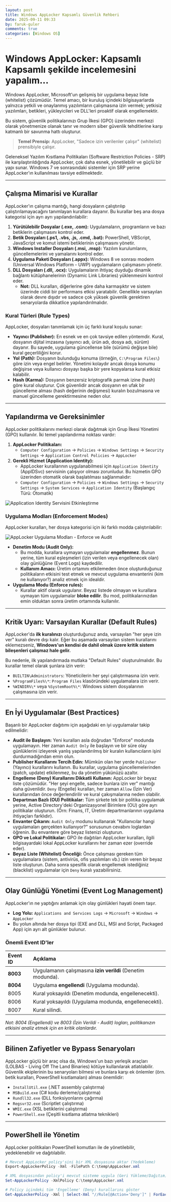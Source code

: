 ```yaml
---
layout: post
title: Windows AppLocker Kapsamlı Güvenlik Rehberi
date: 2025-09-11 09:33
by: faruk-guler
comments: true
categories: [Windows OS]
---
```



# Windows AppLocker: Kapsamlı Kapsamlı şekilde incelemesini yapalım...

Windows AppLocker, Microsoft'un gelişmiş bir uygulama beyaz liste (whitelist) çözümüdür. Temel amacı, bir kuruluş içindeki bilgisayarlarda yalnızca yetkili ve onaylanmış yazılımların çalışmasına izin vermek; yetkisiz yazılımları, betikleri, yükleyicileri ve DLL'leri proaktif olarak engellemektir.

Bu sistem, güvenlik politikalarınızı Grup İlkesi (GPO) üzerinden merkezi olarak yönetmenize olanak tanır ve modern siber güvenlik tehditlerine karşı katmanlı bir savunma hattı oluşturur.

> **Temel Prensip:** AppLocker, "Sadece izin verilenler çalışır" (whitelist) prensibiyle çalışır.

Geleneksel Yazılım Kısıtlama Politikaları (Software Restriction Policies - SRP) ile karşılaştırıldığında AppLocker, çok daha esnek, yönetilebilir ve güçlü bir yapı sunar. Windows 7 ve sonrasındaki sistemler için SRP yerine AppLocker'ın kullanılması tavsiye edilmektedir.

---

## Çalışma Mimarisi ve Kurallar

AppLocker'ın çalışma mantığı, hangi dosyaların çalıştırılıp çalıştırılamayacağını tanımlayan kurallara dayanır. Bu kurallar beş ana dosya kategorisi için ayrı ayrı yapılandırılabilir:

1.  **Yürütülebilir Dosyalar (.exe, .com):** Uygulamaların, programların ve bazı betiklerin çalışmasını kontrol eder.
2.  **Betik Dosyaları (.ps1, .vbs, .js, .cmd, .bat):** PowerShell, VBScript, JavaScript ve komut istemi betiklerinin çalışmasını yönetir.
3.  **Windows Installer Dosyaları (.msi, .msp):** Yazılım kurulumlarını, güncellemelerini ve yamalarını kontrol eder.
4.  **Uygulama Paketi Dosyaları (.appx):** Windows 8 ve sonrası modern (Universal Windows Platform - UWP) uygulamaların çalışmasını yönetir.
5.  **DLL Dosyaları (.dll, .ocx):** Uygulamaların ihtiyaç duyduğu dinamik bağlantı kütüphanelerinin (Dynamic Link Libraries) yüklenmesini kontrol eder.
    * **Not:** DLL kuralları, diğerlerine göre daha karmaşıktır ve sistem üzerinde ciddi bir performans etkisi yaratabilir. Genellikle varsayılan olarak devre dışıdır ve sadece çok yüksek güvenlik gerektiren senaryolarda dikkatlice yapılandırılmalıdır.

### Kural Türleri (Rule Types)

AppLocker, dosyaları tanımlamak için üç farklı kural koşulu sunar:

* **Yayıncı (Publisher):** En esnek ve en çok tavsiye edilen yöntemdir. Kural, dosyanın dijital imzasına (yayıncı adı, ürün adı, dosya adı, sürüm) dayanır. Bu sayede, uygulama güncellense bile (sürümü değişse bile) kural geçerliliğini korur.
* **Yol (Path):** Dosyanın bulunduğu konuma (örneğin, `C:\Program Files\`) göre izin veya engel belirler. Yönetimi kolaydır ancak dosya konumu değişirse veya kullanıcı dosyayı başka bir yere kopyalarsa kural etkisiz kalabilir.
* **Hash (Karma):** Dosyanın benzersiz kriptografik parmak izine (hash) göre kural oluşturur. Çok güvenlidir ancak dosyanın en ufak bir güncelleme alması (hash değerinin değişmesi) kuralın bozulmasına ve manuel güncelleme gerektirmesine neden olur.

---

## Yapılandırma ve Gereksinimler

AppLocker politikalarını merkezi olarak dağıtmak için Grup İlkesi Yönetimi (GPO) kullanılır. İki temel yapılandırma noktası vardır:

1.  **AppLocker Politikaları:**
    * `Computer Configuration` → `Policies` → `Windows Settings` → `Security Settings` → `Application Control Policies` → `AppLocker`
2.  **Gerekli Hizmet (Application Identity):**
    * AppLocker kurallarının uygulanabilmesi için `Application Identity` (AppIDSvc) servisinin çalışıyor olması zorunludur. Bu hizmetin GPO üzerinden otomatik olarak başlatılması sağlanmalıdır:
    * `Computer Configuration` → `Policies` → `Windows Settings` → `Security Settings` → `System Services` → `Application Identity` (Başlangıç Türü: Otomatik)

![Application Identity Servisini Etkinleştirme](https://farukguler.com/assets/post_images/app-locker1.PNG)

### Uygulama Modları (Enforcement Modes)

AppLocker kuralları, her dosya kategorisi için iki farklı modda çalıştırılabilir:

![AppLocker Uygulama Modları - Enforce ve Audit](https://farukguler.com/assets/post_images/app-locker2.PNG)

* **Denetim Modu (Audit Only):**
    * Bu modda, kurallara uymayan uygulamalar **engellenmez**. Bunun yerine, tüm kural eşleşmeleri (izin verilen veya engellenecek olan) olay günlüğüne (Event Logs) kaydedilir.
    * **Kullanım Amacı:** Üretim ortamını etkilemeden önce oluşturduğunuz politikaların etkisini test etmek ve mevcut uygulama envanterini (kim ne kullanıyor?) analiz etmek için idealdir.
* **Uygulama Modu (Enforce rules):**
    * Kurallar aktif olarak uygulanır. Beyaz listede olmayan ve kurallara uymayan tüm uygulamalar **bloke edilir**. Bu mod, politikalarınızdan emin olduktan sonra üretim ortamında kullanılır.

---

## Kritik Uyarı: Varsayılan Kurallar (Default Rules)

AppLocker'da **ilk kuralınızı** oluşturduğunuz anda, varsayılan "her şeye izin ver" kuralı devre dışı kalır. Eğer bu aşamada varsayılan sistem kurallarını eklemezseniz, **Windows'un kendisi de dahil olmak üzere kritik sistem bileşenleri çalışmaz hale gelir.**

Bu nedenle, ilk yapılandırmada mutlaka "Default Rules" oluşturulmalıdır. Bu kurallar temel olarak şunlara izin verir:

* `BUILTIN\Administrators`: Yöneticilerin her şeyi çalıştırmasına izin verir.
* `%ProgramFiles%\*`: `Program Files` klasöründeki uygulamalara izin verir.
* `%WINDIR%\*` veya `%SystemRoot%\*`: Windows sistem dosyalarının çalışmasına izin verir.

---

## En İyi Uygulamalar (Best Practices)

Başarılı bir AppLocker dağıtımı için aşağıdaki en iyi uygulamalar takip edilmelidir:

* **Audit ile Başlayın:** Yeni kuralları asla doğrudan "Enforce" modunda uygulamayın. Her zaman `Audit Only` ile başlayın ve bir süre olay günlüklerini izleyerek yanlış yapılandırılmış bir kuralın kullanıcıların işini durdurmadığından emin olun.
* **Publisher Kurallarını Tercih Edin:** Mümkün olan her yerde `Publisher` (Yayıncı) kurallarını kullanın. Bu kurallar, uygulama güncellemelerinden (patch, update) etkilenmez, bu da yönetim yükünüzü azaltır.
* **Engelleme (Deny) Kurallarını Dikkatli Kullanın:** AppLocker bir beyaz liste çözümüdür. "Her şeyi engelle, sadece bunlara izin ver" mantığı daha güvenlidir. `Deny` (Engelle) kuralları, her zaman `Allow` (İzin Ver) kurallarından önce değerlendirilir ve kural çakışmalarına neden olabilir.
* **Departman Bazlı (OU) Politikalar:** Tüm şirkete tek bir politika uygulamak yerine, Active Directory'deki Organizasyonel Birimlere (OU) göre ayrı politikalar oluşturun. (Örn: Finans, IT, Üretim departmanlarının uygulama ihtiyaçları farklıdır).
* **Envanter Çıkarın:** `Audit Only` modunu kullanarak "Kullanıcılar hangi uygulamaları gerçekten kullanıyor?" sorusunun cevabını loglardan öğrenin. Bu envantere göre beyaz listenizi oluşturun.
* **GPO ve Lokal Politikalar:** GPO ile dağıtılan AppLocker kuralları, ilgili bilgisayardaki lokal AppLocker kurallarını her zaman ezer (override eder).
* **Beyaz Liste (Whitelist) Önceliği:** Önce çalışması gereken tüm uygulamalara (sistem, antivirüs, ofis yazılımları vb.) izin veren bir beyaz liste oluşturun. Daha sonra spesifik olarak engellemek istediğiniz (blacklist) uygulamalar için `Deny` kuralı yazabilirsiniz.

---

## Olay Günlüğü Yönetimi (Event Log Management)

AppLocker'ın ne yaptığını anlamak için olay günlükleri hayati önem taşır.

* **Log Yolu:** `Applications and Services Logs` → `Microsoft` → `Windows` → `AppLocker`
* Bu yolun altında her dosya tipi (EXE and DLL, MSI and Script, Packaged App) için ayrı alt günlükler bulunur.

### Önemli Event ID'ler

| Event ID | Açıklama |
| :--- | :--- |
| **8003** | Uygulamanın çalışmasına **izin verildi** (Denetim modunda). |
| **8004** | Uygulama **engellendi** (Uygulama modunda). |
| 8005 | Kural yoksayıldı (Denetim modunda, engellenecekti). |
| 8006 | Kural yoksayıldı (Uygulama modunda, engellenecekti). |
| 8007 | Kural silindi. |

*Not: 8004 (Engellendi) ve 8003 (İzin Verildi - Audit) logları, politikanızın etkisini analiz etmek için en kritik olanlardır.*

---

## Bilinen Zafiyetler ve Bypass Senaryoları

AppLocker güçlü bir araç olsa da, Windows'un bazı yerleşik araçları (LOLBAS - Living Off The Land Binaries) kötüye kullanılarak atlatılabilir. Güvenlik ekiplerinin bu senaryoları bilmesi ve bunlara karşı ek önlemler (örn. betik kuralları, PowerShell kısıtlamaları) alması önemlidir:

* `InstallUtil.exe` (.NET assembly çalıştırma)
* `MSBuild.exe` (C# kodu derleme/çalıştırma)
* `Rundll32.exe` (DLL fonksiyonlarını çağırma)
* `Regsvr32.exe` (Scriptlet çalıştırma)
* `WMIC.exe` (XSL betiklerini çalıştırma)
* `PowerShell.exe` (Çeşitli kısıtlama atlatma teknikleri)

---

## PowerShell ile Yönetim

AppLocker politikaları PowerShell komutları ile de yönetilebilir, yedeklenebilir ve dağıtılabilir.

```powershell
# Mevcut AppLocker policy'sini bir XML dosyasına aktar (Yedekleme)
Export-AppLockerPolicy -Xml -FilePath C:\temp\AppLocker.xml

# XML dosyasından policy'i mevcut sisteme uygula (Geri Yükleme/Dağıtım)
Set-AppLockerPolicy -XmlPolicy C:\temp\AppLocker.xml

# Policy içindeki tüm 'Engelleme' (Deny) kurallarını göster
Get-AppLockerPolicy -Xml | Select-Xml "//Rule[@Action='Deny']" | ForEach-Object {$_.Node}

```